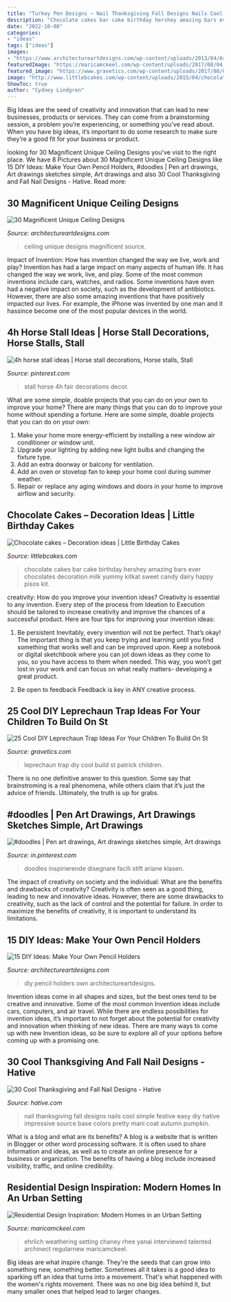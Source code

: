```yaml
---
title: "Turkey Pen Designs ~ Nail Thanksgiving Fall Designs Nails Cool Simple Festive Easy Diy Hative Impressive Source Base Colors Pretty Mani Coat Autumn Pumpkin"
description: "Chocolate cakes bar cake birthday hershey amazing bars ever chocolates decoration milk yummy kitkat sweet candy dairy happy pisos kit"
date: "2022-10-08"
categories:
- "ideas"
tags: ["ideas"]
images:
- "https://www.architectureartdesigns.com/wp-content/uploads/2013/04/ArchitectureArtDesigns-159.jpg"
featuredImage: "https://maricamckeel.com/wp-content/uploads/2017/08/04_700-Palms-1024x844.jpg"
featured_image: "https://www.gravetics.com/wp-content/uploads/2017/08/Cool-DIY-Leprechaun-Trap-Ideas.jpg"
image: "http://www.littlebcakes.com/wp-content/uploads/2015/04/chocolate-bar-cakes.png"
ShowToc: true
author: "Cydney Lindgren"
---
```



Big Ideas are the seed of creativity and innovation that can lead to new businesses, products or services. They can come from a brainstorming session, a problem you’re experiencing, or something you’ve read about. When you have big ideas, it’s important to do some research to make sure they’re a good fit for your business or product.

	

		
looking for 30 Magnificent Unique Ceiling Designs you've visit to the right place. We have 8 Pictures about 30 Magnificent Unique Ceiling Designs like 15 DIY Ideas: Make Your Own Pencil Holders, #doodles | Pen art drawings, Art drawings sketches simple, Art drawings and also 30 Cool Thanksgiving and Fall Nail Designs - Hative. Read more:
		
    
## 30 Magnificent Unique Ceiling Designs

<img loading=lazy src="https://www.architectureartdesigns.com/wp-content/uploads/2013/08/442.jpg" onerror="this.onerror=null;this.src='https://tse3.mm.bing.net/th?id=OIP.DYli5rLcmbXOtEiRHLuvzQHaE7&amp;pid=15.1';" alt="30 Magnificent Unique Ceiling Designs">

_Source: architectureartdesigns.com_

>ceiling unique designs magnificent source. 

	

Impact of Invention: How has invention changed the way we live, work and play?
Invention has had a large impact on many aspects of human life. It has changed the way we work, live, and play. Some of the most common inventions include cars, watches, and radios. Some inventions have even had a negative impact on society, such as the development of antibiotics. However, there are also some amazing inventions that have positively impacted our lives. For example, the iPhone was invented by one man and it hassince become one of the most popular devices in the world.

    
## 4h Horse Stall Ideas | Horse Stall Decorations, Horse Stalls, Stall

<img loading=lazy src="https://i.pinimg.com/736x/21/74/b4/2174b4a666d2d21ffd74458be3a3ab7f.jpg" onerror="this.onerror=null;this.src='https://tse2.mm.bing.net/th?id=OIP.bsu42-dcbHscgJ5ijOmP9wHaJ3&amp;pid=15.1';" alt="4h horse stall ideas | Horse stall decorations, Horse stalls, Stall">

_Source: pinterest.com_

>stall horse 4h fair decorations decor. 

	

What are some simple, doable projects that you can do on your own to improve your home?
There are many things that you can do to improve your home without spending a fortune. Here are some simple, doable projects that you can do on your own:
1. Make your home more energy-efficient by installing a new window air conditioner or window unit.
2. Upgrade your lighting by adding new light bulbs and changing the fixture type.
3. Add an extra doorway or balcony for ventilation. 
4. Add an oven or stovetop fan to keep your home cool during summer weather. 
5. Repair or replace any aging windows and doors in your home to improve airflow and security.

    
## Chocolate Cakes – Decoration Ideas | Little Birthday Cakes

<img loading=lazy src="http://www.littlebcakes.com/wp-content/uploads/2015/04/chocolate-bar-cakes.png" onerror="this.onerror=null;this.src='https://tse4.mm.bing.net/th?id=OIP.q9pbkOmg3GITHrVAUqq_iwHaHb&amp;pid=15.1';" alt="Chocolate cakes – Decoration ideas | Little Birthday Cakes">

_Source: littlebcakes.com_

>chocolate cakes bar cake birthday hershey amazing bars ever chocolates decoration milk yummy kitkat sweet candy dairy happy pisos kit. 

	

creativity: How do you improve your invention ideas?
Creativity is essential to any invention. Every step of the process from Ideation to Execution should be tailored to increase creativity and improve the chances of a successful product. Here are four tips for improving your invention ideas:
1. Be persistent
Inevitably, every invention will not be perfect. That’s okay! The important thing is that you keep trying and learning until you find something that works well and can be improved upon. Keep a notebook or digital sketchbook where you can jot down ideas as they come to you, so you have access to them when needed. This way, you won’t get lost in your work and can focus on what really matters- developing a great product.

2. Be open to feedback
Feedback is key in ANY creative process.

    
## 25 Cool DIY Leprechaun Trap Ideas For Your Children To Build On St

<img loading=lazy src="https://www.gravetics.com/wp-content/uploads/2017/08/Cool-DIY-Leprechaun-Trap-Ideas.jpg" onerror="this.onerror=null;this.src='https://tse1.mm.bing.net/th?id=OIP.qnJlA0Ut1-3iTaTM4vKmKgAAAA&amp;pid=15.1';" alt="25 Cool DIY Leprechaun Trap Ideas For Your Children To Build On St">

_Source: gravetics.com_

>leprechaun trap diy cool build st patrick children. 

	

There is no one definitive answer to this question. Some say that brainstroming is a real phenomena, while others claim that it’s just the advice of friends. Ultimately, the truth is up for grabs.

    
## #doodles | Pen Art Drawings, Art Drawings Sketches Simple, Art Drawings

<img loading=lazy src="https://i.pinimg.com/736x/af/fc/f0/affcf094977b95268961c347e6a3fb90.jpg" onerror="this.onerror=null;this.src='https://tse3.mm.bing.net/th?id=OIP.9qdq5sRytkIl672fRNCXvQHaO0&amp;pid=15.1';" alt="#doodles | Pen art drawings, Art drawings sketches simple, Art drawings">

_Source: in.pinterest.com_

>doodles inspirierende disegnare facili stift ariane klasen. 

	

The impact of creativity on society and the individual: What are the benefits and drawbacks of creativity?
Creativity is often seen as a good thing, leading to new and innovative ideas. However, there are some drawbacks to creativity, such as the lack of control and the potential for failure. In order to maximize the benefits of creativity, it is important to understand its limitations.

    
## 15 DIY Ideas: Make Your Own Pencil Holders

<img loading=lazy src="https://www.architectureartdesigns.com/wp-content/uploads/2013/04/ArchitectureArtDesigns-159.jpg" onerror="this.onerror=null;this.src='https://tse3.mm.bing.net/th?id=OIP.bSJv_x69eWJ0wGLQWmj48QHaLD&amp;pid=15.1';" alt="15 DIY Ideas: Make Your Own Pencil Holders">

_Source: architectureartdesigns.com_

>diy pencil holders own architectureartdesigns. 

	

Invention ideas come in all shapes and sizes, but the best ones tend to be creative and innovative. Some of the most common Invention ideas include cars, computers, and air travel. While there are endless possibilities for invention ideas, it’s important to not forget about the potential for creativity and innovation when thinking of new ideas. There are many ways to come up with new Invention ideas, so be sure to explore all of your options before coming up with a promising one.

    
## 30 Cool Thanksgiving And Fall Nail Designs - Hative

<img loading=lazy src="https://hative.com/wp-content/uploads/2014/11/thanksgiving-nail-designs/15-thanksgiving-and-fall-nail-designs.jpg" onerror="this.onerror=null;this.src='https://tse2.mm.bing.net/th?id=OIP.bVAgsciHFsigBCtoVky36AHaIF&amp;pid=15.1';" alt="30 Cool Thanksgiving and Fall Nail Designs - Hative">

_Source: hative.com_

>nail thanksgiving fall designs nails cool simple festive easy diy hative impressive source base colors pretty mani coat autumn pumpkin. 

	

What is a blog and what are its benefits?
A blog is a website that is written in Blogger or other word processing software. It is often used to share information and ideas, as well as to create an online presence for a business or organization. The benefits of having a blog include increased visibility, traffic, and online credibility.

    
## Residential Design Inspiration: Modern Homes In An Urban Setting

<img loading=lazy src="https://maricamckeel.com/wp-content/uploads/2017/08/04_700-Palms-1024x844.jpg" onerror="this.onerror=null;this.src='https://tse1.mm.bing.net/th?id=OIP.h1lQ55qt3P_93MCYDRhlwgHaGG&amp;pid=15.1';" alt="Residential Design Inspiration: Modern Homes in an Urban Setting">

_Source: maricamckeel.com_

>ehrlich weathering setting chaney rhee yanai interviewed talented archinect regularnew maricamckeel. 

	

Big ideas are what inspire change. They're the seeds that can grow into something new, something better. Sometimes all it takes is a good idea to sparking off an idea that turns into a movement. That's what happened with the women's rights movement. There was no one big idea behind it, but many smaller ones that helped lead to larger changes.

